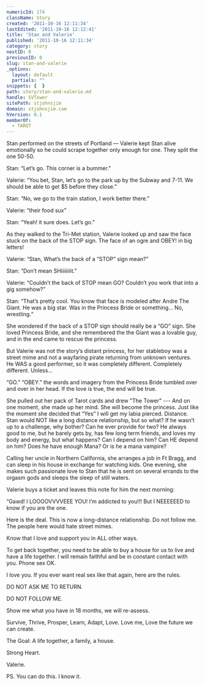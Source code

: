 ```yaml
---
numericId: 174
className: Story
created: '2011-10-16 12:11:34'
lastEdited: '2011-10-16 12:12:41'
title: 'Stan and Valerie'
published: '2011-10-16 12:11:34'
category: story
nextID: 0
previousID: 0
slug: stan-and-valerie
_options:
  layout: default
  partials: ""
snippets: {  }
path: story/stan-and-valerie.md
handle: SVTower
sitePath: stjohnsjim
domain: stjohnsjim.com
hVersion: 0.1
memberOf:
  - TAROT
---
```

Stan performed on the streets of Portland — Valerie kept Stan alive emotionally so he could scrape together only enough for one. They split the one 50-50.

Stan: “Let’s go. This corner is a bummer.”

Valerie: “You bet, Stan, let’s go to the park up by the Subway and 7-11. We should be able to get $5 before they close.”

Stan: “No, we go to the train station, I work better there.”

Valerie: “their food sux”

Stan: “Yeah! it sure does. Let’s go.”

As they walked to the Tri-Met station, Valerie looked up and saw the face stuck on the back of the STOP sign. The face of an ogre and OBEY! in big letters!

Valerie: “Stan, What’s the back of a “STOP” sign mean?”

Stan: “Don’t mean SHiiiiiiiit.”

Valerie: “Couldn’t the back of STOP mean GO? Couldn’t you work that into a gig somehow?”

Stan: “That’s pretty cool. You know that face is modeled after Andre The Giant. He was a big star. Was in the Princess Bride or something... No, wrestling.“

She wondered if the back of a STOP sign should really be a “GO” sign. She loved Princess Bride, and she remembered the the Giant was a lovable guy, and in the end came to rescue the princess.

But Valerie was not the story’s distant princess, for her stableboy was a street mime and not a wayfaring pirate returning from unknown ventures. He WAS a good performer, so it was completely different. Completely different. Unless…

“GO.” “OBEY.” the words and imagery from the Princess Bride tumbled over and over in her head. If the love is true, the end will be true.

She pulled out her pack of Tarot cards and drew "The Tower" --- And on one moment, she made up her mind. She will become the princess. Just like the moment she decided that “Yes” I will get my labia pierced. Distance. Stan would NOT like a long distance relationship, but so what? If he wasn’t up to a challenge, why bother? Can he ever provide for two? He always good to me, but he barely gets by, has few long term friends, and loves my body and energy, but what happens? Can I depend on him? Can HE depend on him? Does he have enough Mana? Or is he a mana vampire?

Calling her uncle in Northern California, she arranges a job in Ft Bragg, and can sleep in his house in exchange for watching kids. One evening, she makes such passionate love to Stan that he is sent on several errands to the orgasm gods and sleeps the sleep of still waters.

Valerie buys a ticket and leaves this note for him the next morning:

“Gawd! I LOOOOVVVVEEE YOU! I’m addicted to you!!! But I NEEEEEED to know if you are the one.

Here is the deal. This is now a long-distance relationship. Do not follow me. The people here would hate street mimes.

Know that I love and support you in ALL other ways.

To get back together, you need to be able to buy a house for us to live and have a life together. I will remain faithful and be in constant contact with you. Phone sex OK.

I love you. If you ever want real sex like that again, here are the rules.

DO NOT ASK ME TO RETURN.

DO NOT FOLLOW ME.

Show me what you have in 18 months, we will re-assess.

Survive, Thrive, Prosper, Learn, Adapt, Love. Love me, Love the future we can create.

The Goal: A life together, a family, a house.

Strong Heart.

Valerie.

PS. You can do this. I know it.

